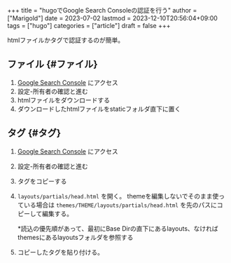 +++
title = "hugoでGoogle Search Consoleの認証を行う"
author = ["Marigold"]
date = 2023-07-02
lastmod = 2023-12-10T20:56:04+09:00
tags = ["hugo"]
categories = ["article"]
draft = false
+++

htmlファイルかタグで認証するのが簡単。


## ファイル {#ファイル}

1.  [Google Search Console](https://search.google.com/search-console) にアクセス
2.  設定-所有者の確認と進む
3.  htmlファイルをダウンロードする
4.  ダウンロードしたhtmlファイルをstaticフォルダ直下に置く


## タグ {#タグ}

1.  [Google Search Console](https://search.google.com/search-console) にアクセス
2.  設定-所有者の確認と進む
3.  タグをコピーする
4.  `layouts/partials/head.html` を開く。
    themeを編集しないでそのまま使っている場合は `themes/THEME/layouts/partials/head.html` を先のパスにコピーして編集する。

    \*読込の優先順があって、最初にBase Dirの直下にあるlayouts、なければthemesにあるlayoutsフォルダを参照する
5.  コピーしたタグを貼り付ける。

